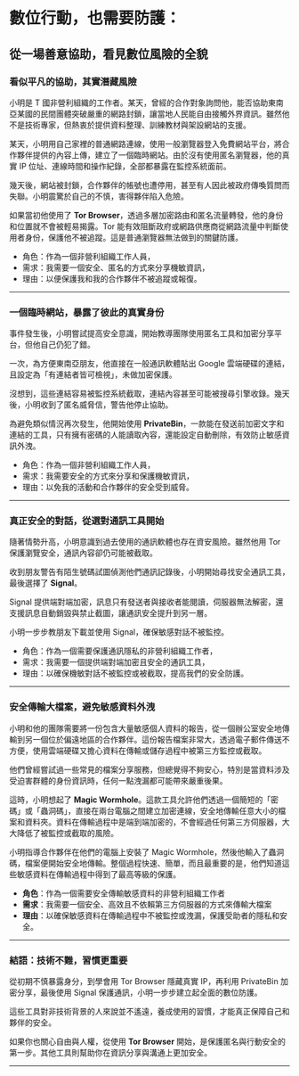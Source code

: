 # **數位行動，也需要防護：**

## **從一場善意協助，看見數位風險的全貌**

### **看似平凡的協助，其實潛藏風險**

小明是 T 國非營利組織的工作者。某天，曾經的合作對象詢問他，能否協助東南亞某國的民間團體突破嚴重的網路封鎖，讓當地人民能自由接觸外界資訊。雖然他不是技術專家，但熱衷於提供資料整理、訓練教材與架設網站的支援。

某天，小明用自己家裡的普通網路連線，使用一般瀏覽器登入免費網站平台，將合作夥伴提供的內容上傳，建立了一個臨時網站。由於沒有使用匿名瀏覽器，他的真實 IP 位址、連線時間和操作紀錄，全部都暴露在監控系統面前。

幾天後，網站被封鎖，合作夥伴的帳號也遭停用，甚至有人因此被政府傳喚質問而失聯。小明震驚於自己的不慎，害得夥伴陷入危險。

如果當初他使用了 **Tor Browser**，透過多層加密路由和匿名流量轉發，他的身份和位置就不會被輕易揭露。Tor 能有效阻斷政府或網路供應商從網路流量中判斷使用者身份，保護他不被追蹤。這是普通瀏覽器無法做到的關鍵防護。

* 角色：作為一個非營利組織工作人員，  
* 需求：我需要一個安全、匿名的方式來分享機敏資訊，  
* 理由：以便保護我和我的合作夥伴不被追蹤或報復。

---

### **一個臨時網站，暴露了彼此的真實身份**

事件發生後，小明嘗試提高安全意識，開始教導團隊使用匿名工具和加密分享平台，但他自己仍犯了錯。

一次，為方便東南亞朋友，他直接在一般通訊軟體貼出 Google 雲端硬碟的連結，且設定為「有連結者皆可檢視」，未做加密保護。

沒想到，這些連結容易被監控系統截取，連結內容甚至可能被搜尋引擎收錄。幾天後，小明收到了匿名威脅信，警告他停止協助。

為避免類似情況再次發生，他開始使用 **PrivateBin**，一款能在發送前加密文字和連結的工具，只有擁有密碼的人能讀取內容，還能設定自動刪除，有效防止敏感資訊外洩。

* 角色：作為一個非營利組織工作人員，  
* 需求：我需要安全的方式來分享和保護機敏資訊，  
* 理由：以免我的活動和合作夥伴的安全受到威脅。

---

### **真正安全的對話，從選對通訊工具開始**

隨著情勢升高，小明意識到過去使用的通訊軟體也存在資安風險。雖然他用 Tor 保護瀏覽安全，通訊內容卻仍可能被截取。

收到朋友警告有陌生號碼試圖偵測他們通訊記錄後，小明開始尋找安全通訊工具，最後選擇了 **Signal**。

Signal 提供端對端加密，訊息只有發送者與接收者能閱讀，伺服器無法解密，還支援訊息自動銷毀與禁止截圖，讓通訊安全提升到另一層。

小明一步步教朋友下載並使用 Signal，確保敏感對話不被監控。

* 角色：作為一個需要保護通訊隱私的非營利組織工作者，  
* 需求：我需要一個提供端對端加密且安全的通訊工具，  
* 理由：以確保機敏對話不被監控或被截取，提高我們的安全防護。

---

### **安全傳輸大檔案，避免敏感資料外洩**

小明和他的團隊需要將一份包含大量敏感個人資料的報告，從一個辦公室安全地傳輸到另一個位於偏遠地區的合作夥伴。這份報告檔案非常大，透過電子郵件傳送不方便，使用雲端硬碟又擔心資料在傳輸或儲存過程中被第三方監控或截取。

他們曾經嘗試過一些常見的檔案分享服務，但總覺得不夠安心，特別是當資料涉及受迫害群體的身份資訊時，任何一點洩漏都可能帶來嚴重後果。

這時，小明想起了 **Magic Wormhole**。這款工具允許他們透過一個簡短的「密碼」或「蟲洞碼」，直接在兩台電腦之間建立加密連線，安全地傳輸任意大小的檔案和資料夾。資料在傳輸過程中是端到端加密的，不會經過任何第三方伺服器，大大降低了被監控或截取的風險。

小明指導合作夥伴在他們的電腦上安裝了 Magic Wormhole，然後他輸入了蟲洞碼，檔案便開始安全地傳輸。整個過程快速、簡單，而且最重要的是，他們知道這些敏感資料在傳輸過程中得到了最高等級的保護。

*   **角色**：作為一個需要安全傳輸敏感資料的非營利組織工作者
*   **需求**：我需要一個安全、高效且不依賴第三方伺服器的方式來傳輸大檔案
*   **理由**：以確保敏感資料在傳輸過程中不被監控或洩漏，保護受助者的隱私和安全。

---

### **結語：技術不難，習慣更重要**

從初期不慎暴露身分，到學會用 Tor Browser 隱藏真實 IP，再利用 PrivateBin 加密分享，最後使用 Signal 保護通訊，小明一步步建立起全面的數位防護。

這些工具對非技術背景的人來說並不遙遠，養成使用的習慣，才能真正保障自己和夥伴的安全。

如果你也關心自由與人權，從使用 **Tor Browser** 開始，是保護匿名與行動安全的第一步。其他工具則幫助你在資訊分享與溝通上更加安全。

---


